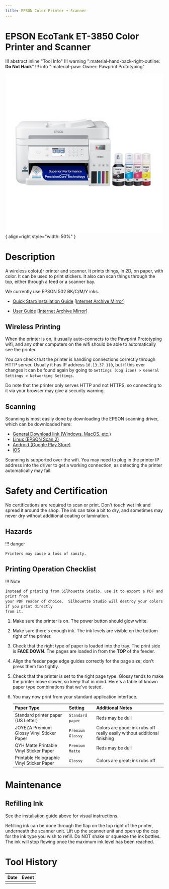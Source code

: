 ```yaml
---
title: EPSON Color Printer + Scanner
---
```


# EPSON EcoTank ET-3850 Color Printer and Scanner

!!! abstract inline "Tool Info"
    !!! warning ":material-hand-back-right-outline: __Do Not Hack__"
    !!! info ":material-paw: Owner: Pawprint Prototyping"

![EPSON ET-3850](/img/epson_et-3850.jpg){ align=right style="width: 50%" }

# Description

A wireless colo(u)r printer and scanner. It prints things, in 2D, on paper, with color.
It can be used to print stickers. It also can scan things through the top,
either through a feed or a scanner bay.

We currently use EPSON 502 BK/C/M/Y inks.

* [Quick Start/Installation Guide](https://files.support.epson.com/docid/cpd6/cpd60031.pdf) \[[Internet Archive Mirror](https://web.archive.org/web/20231127084258/https://files.support.epson.com/docid/cpd6/cpd60031.pdf)\]

* [User Guide](https://files.support.epson.com/docid/cpd6/cpd60203.pdf) \[[Internet Archive Mirror](https://web.archive.org/web/20240220130545/https://files.support.epson.com/docid/cpd6/cpd60203.pdf)\]

## Wireless Printing

When the printer is on, it usually auto-connects to the Pawprint Prototyping wifi, and
any other computers on the wifi should be able to automatically see the printer.

You can check that the printer is handling connections correctly through HTTP server.
Usually it has IP address `10.13.37.110`, but if this ever changes it can be found again
by going to `Settings (Cog icon) > General Settings > Networking Settings`.

Do note that the printer only serves HTTP and not HTTPS, so connecting to it via your
browser may give a security warning.

## Scanning

Scanning is most easily done by downloading the EPSON scanning driver, which can
be downloaded here:

* [General Download link (Windows, MacOS, etc.)](https://epson.com/Support/Printers/All-In-Ones/ET-Series/Epson-ET-3850/s/SPT_C11CJ61201)
* [Linux (EPSON Scan 2)](http://download.ebz.epson.net/dsc/du/02/DriverDownloadInfo.do?LG2=EN&CN2=&DSCMI=160076&DSCCHK=3ad820ccdea5a7409e7df1603e0a16414b60a0f5)
* [Android (Google Play Store)](https://play.google.com/store/apps/details?id=com.epson.epsonsmart&hl=en_US&pli=1)
* [iOS](https://apps.apple.com/us/app/epson-smart-panel/id1477796092)

Scanning is supported over the wifi. You may need to plug in the printer IP address
into the driver to get a working connection, as detecting the printer automatically may fail.

# Safety and Certification

No certifications are required to scan or print. Don't touch wet ink and spread it around the shop.
The ink can take a bit to dry, and sometimes may never dry without additional coating or lamination.

## Hazards

!!! danger

    Printers may cause a loss of sanity.

## Printing Operation Checklist

!!! Note

    Instead of printing from Silhouette Studio, use it to export a PDF and print from
    your PDF reader of choice.  Silhouette Studio will destroy your colors if you print directly
    from it.

1. Make sure the printer is on. The power button should glow white.
1. Make sure there's enough ink. The ink levels are visible on the bottom right of the printer.
1. Check that the right type of paper is loaded into the tray. The print side is **FACE DOWN**.
   The pages are loaded in from the **TOP** of the feeder.
1. Align the feeder page edge guides correctly for the page size; don't press them too tightly.
1. Check that the printer is set to the right page type. Glossy tends to make the printer move
   slower, so keep that in mind. Here's a table of known paper type combinations that we've tested.
1. You may now print from your standard application interface.
   
   |Paper Type|Setting|Additional Notes|
   |----------|-------|----------------|
   |Standard printer paper (US Letter)|`Standard paper`|Reds may be dull|
   |JOYEZA Premium Glossy Vinyl Sticker Paper|`Premium Glossy`|Colors are good; ink rubs off really easily without additional finishing|
   |QYH Matte Printable Vinyl Sticker Paper|`Premium Matte`|Reds may be dull|
   |Printable Holographic Vinyl Sticker Paper|`Glossy`|Colors are great; ink rubs off|


# Maintenance

## Refilling Ink

See the installation guide above for visual instructions.

Refilling ink can be done through the flap on the
top right of the printer, underneath the scanner unit.
Lift up the scanner unit and open up the cap for the ink
type you wish to refill.
Do NOT shake or squeeze the ink bottles. The ink will stop flowing once
the maximum ink level has been reached.

# Tool History

|Date | Event |
|-----|-------|
|||
